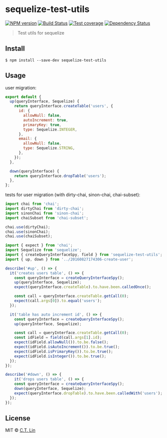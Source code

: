 # sequelize-test-utils

[![NPM version][npm-image]][npm-url]
[![Build Status][travis-image]][travis-url]
[![Test coverage][coveralls-image]][coveralls-url]
[![Dependency Status][david_img]][david_site]

> Test utils for sequelize


## Install

```
$ npm install --save-dev sequelize-test-utils
```

## Usage

user migration:

```js
export default {
  up(queryInterface, Sequelize) {
    return queryInterface.createTable('users', {
      id: {
        allowNull: false,
        autoIncrement: true,
        primaryKey: true,
        type: Sequelize.INTEGER,
      },
      email: {
        allowNull: false,
        type: Sequelize.STRING,
      },
    });
  },

  down(queryInterface) {
    return queryInterface.dropTable('users');
  },
};
```

tests for user migration (with dirty-chai, sinon-chai, chai-subset):

```js
import chai from 'chai';
import dirtyChai from 'dirty-chai';
import sinonChai from 'sinon-chai';
import chaiSubset from 'chai-subset';

chai.use(dirtyChai);
chai.use(sinonChai);
chai.use(chaiSubset);
```

```js
import { expect } from 'chai';
import Sequelize from 'sequelize';
import { createQueryInterfaceSpy, field } from 'sequelize-test-utils';
import { up, down } from '../20160827174306-create-user';

describe('#up', () => {
  it('creates users table', () => {
    const queryInterface = createQueryInterfaceSpy();
    up(queryInterface, Sequelize);
    expect(queryInterface.createTable).to.have.been.calledOnce();

    const call = queryInterface.createTable.getCall(0);
    expect(call.args[0]).to.equal('users');
  });

  it('table has auto increment id', () => {
    const queryInterface = createQueryInterfaceSpy();
    up(queryInterface, Sequelize);

    const call = queryInterface.createTable.getCall(0);
    const idField = field(call.args[1].id);
    expect(idField.allowNull()).to.be.false();
    expect(idField.isAutoIncrement()).to.be.true();
    expect(idField.isPrimaryKey()).to.be.true();
    expect(idField.isInteger()).to.be.true();
  });
});

describe('#down', () => {
    it('drops users table', () => {
    const queryInterface = createQueryInterfaceSpy();
    down(queryInterface, Sequelize);
    expect(queryInterface.dropTable).to.have.been.calledWith('users');
  });
});
```

## License

MIT © [C.T. Lin](https://github.com/chentsulin/sequelize-test-utils)

[npm-image]: https://badge.fury.io/js/sequelize-test-utils.svg
[npm-url]: https://npmjs.org/package/sequelize-test-utils
[travis-image]: https://travis-ci.org/chentsulin/sequelize-test-utils.svg
[travis-url]: https://travis-ci.org/chentsulin/sequelize-test-utils
[coveralls-image]: https://coveralls.io/repos/chentsulin/sequelize-test-utils/badge.svg?branch=master&service=github
[coveralls-url]: https://coveralls.io/r/chentsulin/sequelize-test-utils?branch=master
[david_img]: https://david-dm.org/chentsulin/sequelize-test-utils.svg
[david_site]: https://david-dm.org/chentsulin/sequelize-test-utils

